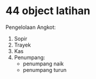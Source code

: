 # 44 object latihan

Pengelolaan Angkot:
1. Sopir
2. Trayek
3. Kas
4. Penumpang:
   - penumpang naik
   - penumpang turun

